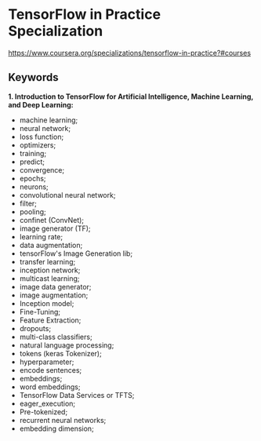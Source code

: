 # TensorFlow in Practice Specialization
https://www.coursera.org/specializations/tensorflow-in-practice?#courses

## Keywords

**1. Introduction to TensorFlow for Artificial Intelligence, Machine Learning, and Deep Learning:**
- machine learning;
- neural network;
- loss function;
- optimizers;
- training;
- predict;
- convergence;
- epochs;
- neurons;
- convolutional neural network;
- filter;
- pooling;
- confinet (ConvNet);
- image generator (TF); 
- learning rate;
- data augmentation;
- tensorFlow's Image Generation lib;
- transfer learning;
- inception network;
- multicast learning;
- image data generator;
- image augmentation;
- Inception model;
- Fine-Tuning;
- Feature Extraction;
- dropouts;
- multi-class classifiers;
- natural language processing;
- tokens (keras Tokenizer);
- hyperparameter;
- encode sentences;
- embeddings;
- word embeddings;
- TensorFlow Data Services or TFTS;
- eager_execution;
- Pre-tokenized;
- recurrent neural networks;
- embedding dimension;





